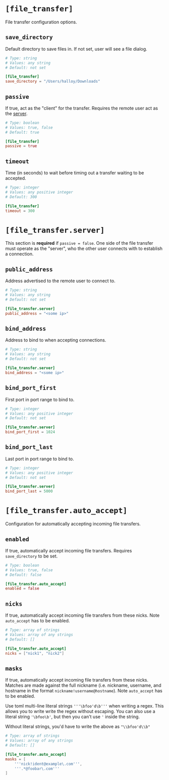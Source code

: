 # `[file_transfer]`

File transfer configuration options.

## `save_directory`

Default directory to save files in. If not set, user will see a file dialog.

```toml
# Type: string
# Values: any string
# Default: not set

[file_transfer]
save_directory = "/Users/halloy/Downloads"
```

## `passive`

If true, act as the "client" for the transfer. Requires the remote user act as the [server](#file_transferserver).

```toml
# Type: boolean
# Values: true, false
# Default: true

[file_transfer]
passive = true
```

## `timeout`

Time (in seconds) to wait before timing out a transfer waiting to be accepted.

```toml
# Type: integer
# Values: any positive integer
# Default: 300

[file_transfer]
timeout = 300
```

# `[file_transfer.server]`

This section is **required** if `passive = false`. One side of the file transfer must
operate as the "server", who the other user connects with to establish a connection.

## `public_address`

Address advertised to the remote user to connect to.

```toml
# Type: string
# Values: any string
# Default: not set

[file_transfer.server]
public_address = "<some ip>"
```

## `bind_address`

Address to bind to when accepting connections.

```toml
# Type: string
# Values: any string
# Default: not set

[file_transfer.server]
bind_address = "<some ip>"
```

## `bind_port_first`

First port in port range to bind to.

```toml
# Type: integer
# Values: any positive integer
# Default: not set

[file_transfer.server]
bind_port_first = 1024
```

## `bind_port_last`

Last port in port range to bind to.

```toml
# Type: integer
# Values: any positive integer
# Default: not set

[file_transfer.server]
bind_port_last = 5000
```

# `[file_transfer.auto_accept]`

Configuration for automatically accepting incoming file transfers.

## `enabled`

If true, automatically accept incoming file transfers. Requires `save_directory` to be set.

```toml
# Type: boolean
# Values: true, false
# Default: false

[file_transfer.auto_accept]
enabled = false
```

## `nicks`

If true, automatically accept incoming file transfers from these nicks.
Note `auto_accept` has to be enabled.

```toml
# Type: array of strings
# Values: array of any strings
# Default: []

[file_transfer.auto_accept]
nicks = ["nick1", "nick2"]
```

## `masks`

If true, automatically accept incoming file transfers from these nicks. Matches are made against the full nickname (i.e. nickname, username, and hostname in the format `nickname!username@hostname`). Note `auto_accept` has to be enabled.

<div class="warning">

Use toml multi-line literal strings `'''\bfoo'd\b'''` when writing a regex. This allows you to write write the regex without
escaping. You can also use a literal string `'\bfoo\b'`, but then you can't use `'` inside the string.

Without literal strings, you'd have to write the above as `"\\bfoo'd\\b"`

</div>

```toml
# Type: array of strings
# Values: array of any strings
# Default: []

[file_transfer.auto_accept]
masks = [
    '''nick!ident@example\.com''',
    '''.*@foobar\.com'''
]
```